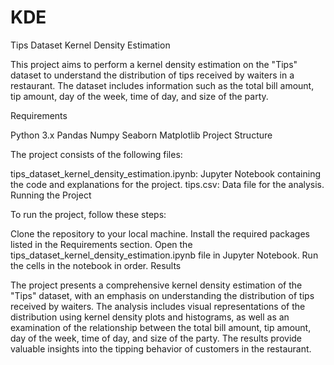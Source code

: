# KDE
Tips Dataset Kernel Density Estimation

This project aims to perform a kernel density estimation on the "Tips" dataset to understand the distribution of tips received by waiters in a restaurant. The dataset includes information such as the total bill amount, tip amount, day of the week, time of day, and size of the party.

Requirements

Python 3.x
Pandas
Numpy
Seaborn
Matplotlib
Project Structure

The project consists of the following files:

tips_dataset_kernel_density_estimation.ipynb: Jupyter Notebook containing the code and explanations for the project.
tips.csv: Data file for the analysis.
Running the Project

To run the project, follow these steps:

Clone the repository to your local machine.
Install the required packages listed in the Requirements section.
Open the tips_dataset_kernel_density_estimation.ipynb file in Jupyter Notebook.
Run the cells in the notebook in order.
Results

The project presents a comprehensive kernel density estimation of the "Tips" dataset, with an emphasis on understanding the distribution of tips received by waiters. The analysis includes visual representations of the distribution using kernel density plots and histograms, as well as an examination of the relationship between the total bill amount, tip amount, day of the week, time of day, and size of the party. The results provide valuable insights into the tipping behavior of customers in the restaurant.


